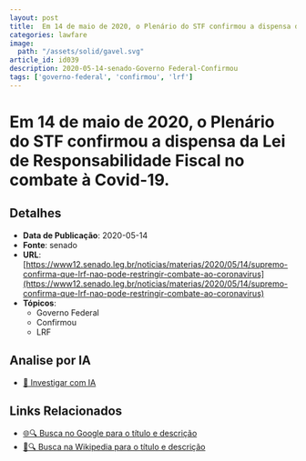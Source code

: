 ```yaml
---
layout: post
title:  Em 14 de maio de 2020, o Plenário do STF confirmou a dispensa da Lei de Responsabilidade Fiscal no combate à Covid-19.
categories: lawfare
image: 
  path: "/assets/solid/gavel.svg"
article_id: id039
description: 2020-05-14-senado-Governo Federal-Confirmou
tags: ['governo-federal', 'confirmou', 'lrf']
---
```


# Em 14 de maio de 2020, o Plenário do STF confirmou a dispensa da Lei de Responsabilidade Fiscal no combate à Covid-19.

## Detalhes
- **Data de Publicação**: 2020-05-14
- **Fonte**: senado
- **URL**: [https://www12.senado.leg.br/noticias/materias/2020/05/14/supremo-confirma-que-lrf-nao-pode-restringir-combate-ao-coronavirus](https://www12.senado.leg.br/noticias/materias/2020/05/14/supremo-confirma-que-lrf-nao-pode-restringir-combate-ao-coronavirus)
- **Tópicos**:
  - Governo Federal
  - Confirmou
  - LRF

## Analise por IA
- [🤖 Investigar com IA](https://www.perplexity.ai/search?q=%22not%C3%ADcia%20artigo%20Brasil%22%20Em%2014%20de%20maio%20de%202020%2C%20o%20Plen%C3%A1rio%20do%20STF%20confirmou%20a%20dispensa%20da%20Lei%20de%20Responsabilidade%20Fiscal%20no%20combate%20%C3%A0%20Covid-19.%20senado%202020-05-14)

## Links Relacionados
- [🌐🔍 Busca no Google para o título e descrição](https://www.google.com/search?q=%22not%C3%ADcia%20artigo%20Brasil%22%20Em%2014%20de%20maio%20de%202020%2C%20o%20Plen%C3%A1rio%20do%20STF%20confirmou%20a%20dispensa%20da%20Lei%20de%20Responsabilidade%20Fiscal%20no%20combate%20%C3%A0%20Covid-19.%20senado%202020-05-14)
- [📖🔍 Busca na Wikipedia para o título e descrição](https://pt.wikipedia.org/w/index.php?search=%22not%C3%ADcia%20artigo%20Brasil%22%20Em%2014%20de%20maio%20de%202020%2C%20o%20Plen%C3%A1rio%20do%20STF%20confirmou%20a%20dispensa%20da%20Lei%20de%20Responsabilidade%20Fiscal%20no%20combate%20%C3%A0%20Covid-19.%20senado%202020-05-14)

